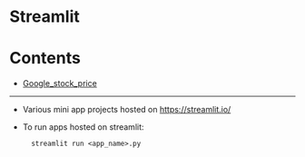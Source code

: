 # Streamlit

Contents
========
* [Google_stock_price](https://github.com/dimi-fn/Various-Data-Science-Scripts/tree/main/Projects/Streamlit/Google_stock_price)


-----

* Various mini app projects hosted on https://streamlit.io/

* To run apps hosted on streamlit:

        streamlit run <app_name>.py